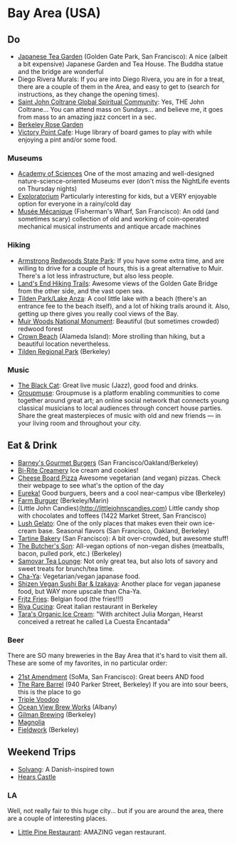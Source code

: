 # Bay Area (USA)

## Do

- [Japanese Tea Garden](http://www.japaneseteagardensf.com) (Golden Gate Park, San Francisco): A nice (albeit a bit expensive) Japanese Garden and Tea House. The Buddha statue and the bridge are wonderful
- Diego Rivera Murals: If you are into Diego Rivera, you are in for a treat, there are a couple of them in the Area, and easy to get to (search for instructions, as they change the opening times).
- [Saint John Coltrane Global Spiritual Community](http://www.coltranechurch.org): Yes, THE John Coltrane... You can attend mass on Sundays... and believe me, it goes from mass to an amazing jazz concert in a sec.
- [Berkeley Rose Garden](http://www.ci.berkeley.ca.us/contentdisplay.aspx?id=12048)
- [Victory Point Cafe](https://www.victorypointcafe.com): Huge library of board games to play with while enjoying a pint and/or some food.

### Museums

- [Academy of Sciences](http://www.calacademy.org/) One of the most amazing and well-designed nature-science-oriented Museums ever (don't miss the NightLife events on Thursday nights)
- [Exploratorium](http://www.exploratorium.edu/) Particularly interesting for kids, but a VERY enjoyable option for everyone in a rainy/cold day
- [Musée Mécanique](http://www.museemecaniquesf.com) (Fisherman's Wharf, San Francisco): An odd (and sometimes scary) collection of old and working of coin-operated mechanical musical instruments and antique arcade machines

### Hiking

- [
Armstrong Redwoods State Park](http://www.russianrivertravel.com/parks-armstrong.htm): If you have some extra time, and are willing to drive for a couple of hours, this is a great alternative to Muir. There's a lot less infrastructure, but also less people.
- [Land's End Hiking Trails](https://www.nps.gov/goga/planyourvisit/landsend.htm): Awesome views of the Golden Gate Bridge from the other side, and the vast open sea.
- [Tilden Park/Lake Anza](http://www.ebparks.org/parks/tilden): A cool little lake with a beach (there's an entrance fee to the beach itself), and a lot of hiking trails around it. Also, getting up there gives you really cool views of the Bay.
- [Muir Woods National Monument](http://www.nps.gov/muwo/index.htm): Beautiful (but sometimes crowded) redwood forest
- [Crown Beach](https://www.ebparks.org/parks/crown_beach) (Alameda Island): More strolling than hiking, but a beautiful location nevertheless.
- [Tilden Regional Park](http://www.ebparks.org/parks/tilden.htm) (Berkeley)

### Music

- [The Black Cat](http://www.blackcatsf.com/): Great live music (Jazz), good food and drinks.
- [Groupmuse](https://www.groupmuse.com): Groupmuse is a platform enabling communities to come together around great art; an online social network that connects young classical musicians to local audiences through concert house parties. Share the great masterpieces of music with old and new friends — in your living room and throughout your city.

## Eat & Drink
- [Barney's Gourmet Burgers](http://www.barneyshamburgers.com/) (San Francisco/Oakland/Berkeley)
- [Bi-Rite Creamery](http://biritecreamery.com/) Ice cream and cookies!
- [Cheese Board Pizza](http://cheeseboardcollective.coop/pizza) Awesome vegetarian (and vegan) pizzas. Check their webpage to see what's the option of the day
- [Eureka!](http://eurekarestaurantgroup.com/) Good burguers, beers and a cool near-campus vibe (Berkeley)
- [Farm Burguer](http://www.farmburger.net/) (Berkeley/Marin)
- [Little John Candies)(http://littlejohnscandies.com) Little candy shop with chocolates and toffees (1422 Market Street, San Francisco)
- [Lush Gelato](http://www.lushgelato.com/): One of the only places that makes even their own ice-cream base. Seasonal flavors (San Francisco, Oakland, Berkeley)
- [Tartine Bakery](http://www.tartinebakery.com/) (San Francisco): A bit over-crowded, but awesome stuff!
- [The Butcher's Son](http://www.thebutchersveganson.com): All-vegan options of non-vegan dishes (meatballs, bacon, pulled pork, etc.) (Berkeley)
- [Samovar Tea Lounge](http://www.samovartea.com): Not only great tea, but also lots of savory and sweet treats for brunch/tea time.
- [Cha-Ya](http://www.yelp.com/biz/cha-ya-san-francisco-4): Vegetarian/vegan japanase food.
- [Shizen Vegan Sushi Bar & Izakaya](https://www.yelp.com/biz/shizen-vegan-sushi-bar-and-izakaya-san-francisco): Another place for vegan japanese food, but WAY more upscale than Cha-Ya.
- [Frjtz Fries](http://www.frjtzfries.com): Belgian food (the fries!!!)
- [Riva Cucina](http://www.rivacucina.com): Great italian restaurant in Berkeley
- [Tara's Organic Ice Cream](http://www.tarasorganic.com/): "With architect Julia Morgan, Hearst conceived a retreat he called La Cuesta Encantada"

### Beer

There are SO many breweries in the Bay Area that it's hard to visit them all. These are some of my favorites, in no particular order:

- [21st Amendment](http://21st-amendment.com/) (SoMa, San Francisco): Great beers AND food
- [The Rare Barrel](https://www.therarebarrel.com) (940 Parker Street, Berkeley) If you are into sour beers, this is the place to go
- [Triple Voodoo](https://www.triplevoodoo.com)
- [Ocean View Brew Works](https://www.oceanviewbrews.com) (Albany)
- [Gilman Brewing](http://gilmanbrew.com/) (Berkeley)
- [Magnolia](http://magnoliabrewing.com/)
- [Fieldwork](https://fieldworkbrewing.com/) (Berkeley)

## Weekend Trips

- [Solvang](http://www.cityofsolvang.com/): A Danish-inspired town
- [Hears Castle](http://hearstcastle.org/)

### LA

Well, not really fair to this huge city... but if you are around the area, there are a couple of interesting places.

- [Little Pine Restaurant](http://www.littlepinerestaurant.com): AMAZING vegan restaurant.
